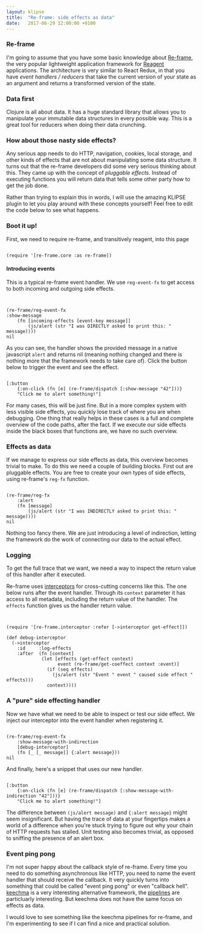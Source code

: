```yaml
---
layout: klipse
title:  "Re-frame: side effects as data"
date:   2017-06-29 12:00:00 +0100
---
```


### Re-frame

I'm going to assume that you have some basic knowledge about [Re-frame],
the very popular lightweight application framework for [Reagent] applications. The architecture is very
similar to React Redux, in that you have *event handlers / reducers* that take the current version of your
state as an argument and returns a transformed version of the state.

### Data first
Clojure is all about data. It has a huge standard library that allows you to manipulate your immutable data structures
in every possible way.
This is a great tool for reducers when doing their data crunching.

### How about those nasty side effects?
Any serious app needs to do HTTP, navigation, cookies, local storage, and other kinds of effects that are not about manipulating
some data structure. It turns out that the re-frame developers did some very serious thinking about this. They came up with
the concept of *pluggable effects*. Instead of executing functions you will return data that tells some other party how to
get the job done.

Rather than trying to explain this in words, I will use the amazing KLIPSE
plugin to let you play around with these concepts yourself! Feel free to edit the code below to see what happens.
### Boot it up!
First, we need to require re-frame, and transitively reagent, into this page

<pre><code class="language-klipse">
(require '[re-frame.core :as re-frame])
</code></pre>

#### Introducing events

This is a typical re-frame event handler. We use `reg-event-fx` to get access to both incoming and outgoing side effects.


<pre><code class="language-klipse">

(re-frame/reg-event-fx
:show-message
    (fn [incoming-effects [event-key message]]
        (js/alert (str "I was DIRECTLY asked to print this: " message))))
nil
</code></pre>

As you can see, the handler shows the provided message in a native javascript `alert` and returns nil (meaning nothing changed and there is nothing more that the framework needs to take care of).
Click the button below to trigger the event and see the effect.

<pre><code class="language-reagent">
[:button
    {:on-click (fn [e] (re-frame/dispatch [:show-message "42"]))}
    "Click me to alert something!"]
</code></pre>

For many cases, this will be just fine. But in a more complex system with less visible side effects, you quickly lose track
of where you are when debugging. One thing that really helps in these cases is a full and complete overview of the code paths, after the fact.
If we execute our side effects inside the black boxes that functions are, we have no such overview.

### Effects as data

If we manage to express our side effects as data, this overview becomes trivial to make. To do this we need a couple of building
blocks. First out are pluggable effects. You are free to create your own types of side effects, using re-frame's `reg-fx` function.

<pre><code class="language-klipse">
(re-frame/reg-fx
    :alert
    (fn [message]
        (js/alert (str "I was INDIRECTLY asked to print this: " message))))
nil
</code></pre>

Nothing too fancy there. We are just introducing a level of indirection, letting the framework do the work of connecting
our data to the actual effect.

### Logging

To get the full trace that we want, we need a way to inspect the return value of this handler after it executed.

Re-frame uses [interceptors] for cross-cutting concerns like this. The one below runs after the event handler.
Through its `context` parameter it has access to all metadata, including the return value of the handler. The `effects` function
gives us the handler return value.

<pre><code class="language-klipse">

(require '[re-frame.interceptor :refer [->interceptor get-effect]])

(def debug-interceptor
  (->interceptor
    :id     :log-effects
    :after  (fn [context]
             (let [effects (get-effect context)
                   event (re-frame/get-coeffect context :event)]
               (if (seq effects)
                 (js/alert (str "Event " event " caused side effect " effects)))
               context))))
</code></pre>

### A "pure" side effecting handler

Now we have what we need to be able to inspect or test our side effect. We inject our interceptor into the event handler when
registering it.

<pre><code class="language-klipse">
(re-frame/reg-event-fx
    :show-message-with-indirection
    [debug-interceptor]
    (fn [_ [_ message]] {:alert message}))
nil
</code></pre>

And finally, here's a snippet that uses our new handler.

<pre><code class="language-reagent">
[:button
    {:on-click (fn [e] (re-frame/dispatch [:show-message-with-indirection "42"]))}
    "Click me to alert something!"]
</code></pre>

The difference between `(js/alert message)` and `{:alert message}` might seem insignificant. But having the trace of data
at your fingertips makes a world of a difference when you're stuck trying to figure out why your chain of HTTP requests
 has stalled. Unit testing also becomes trivial, as opposed to sniffing the presence of an alert box.

### Event ping pong

I'm not super happy about the callback style of re-frame. Every time you need to do something asynchronous like HTTP, you
need to name the event handler that should receive the callback. It very quickly turns into something that could be called
 "event ping pong" or even "callback hell". [keechma] is a very interesting alternative framework, the [pipelines] are particluarly interesting.
 But keechma does not have the same focus on effects as data.

I would love to see something like the keechma pipelines for re-frame, and I'm experimenting to see if I can find a nice
and practical solution.

[interceptors]: https://github.com/Day8/re-frame/blob/master/docs/Interceptors.md
[re-frame]: https://github.com/Day8/re-frame
[reagent]: https://reagent-project.github.io/
[keechma]: https://keechma.com/
[pipelines]: https://keechma.com/news/introducing-keechma-toolbox-part-1-pipelines/